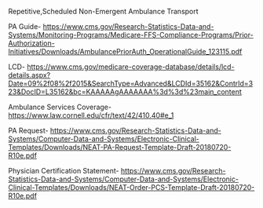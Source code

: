 Repetitive,Scheduled Non-Emergent Ambulance Transport

PA Guide- https://www.cms.gov/Research-Statistics-Data-and-Systems/Monitoring-Programs/Medicare-FFS-Compliance-Programs/Prior-Authorization-Initiatives/Downloads/AmbulancePriorAuth_OperationalGuide_123115.pdf

LCD- https://www.cms.gov/medicare-coverage-database/details/lcd-details.aspx?Date=09%2f08%2f2015&SearchType=Advanced&LCDId=35162&ContrId=323&DocID=L35162&bc=KAAAAAgAAAAAAA%3d%3d%23main_content

Ambulance Services Coverage- https://www.law.cornell.edu/cfr/text/42/410.40#e_1

PA Request- https://www.cms.gov/Research-Statistics-Data-and-Systems/Computer-Data-and-Systems/Electronic-Clinical-Templates/Downloads/NEAT-PA-Request-Template-Draft-20180720-R10e.pdf

Physician Certification Statement- https://www.cms.gov/Research-Statistics-Data-and-Systems/Computer-Data-and-Systems/Electronic-Clinical-Templates/Downloads/NEAT-Order-PCS-Template-Draft-20180720-R10e.pdf